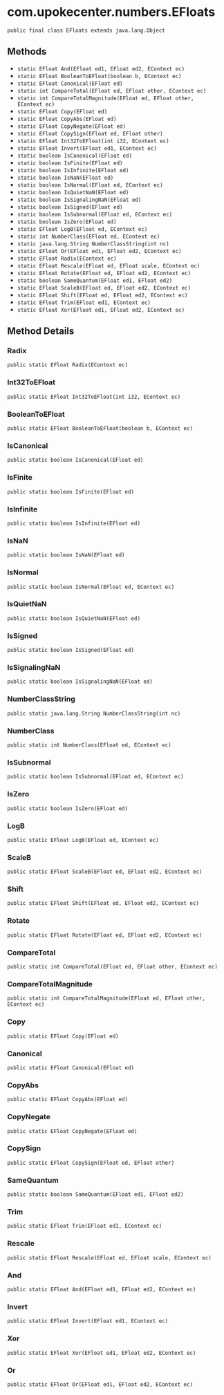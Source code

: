 # com.upokecenter.numbers.EFloats

    public final class EFloats extends java.lang.Object

## Methods

* `static EFloat And​(EFloat ed1,
   EFloat ed2,
   EContext ec)`<br>
* `static EFloat BooleanToEFloat​(boolean b,
               EContext ec)`<br>
* `static EFloat Canonical​(EFloat ed)`<br>
* `static int CompareTotal​(EFloat ed,
            EFloat other,
            EContext ec)`<br>
* `static int CompareTotalMagnitude​(EFloat ed,
                     EFloat other,
                     EContext ec)`<br>
* `static EFloat Copy​(EFloat ed)`<br>
* `static EFloat CopyAbs​(EFloat ed)`<br>
* `static EFloat CopyNegate​(EFloat ed)`<br>
* `static EFloat CopySign​(EFloat ed,
        EFloat other)`<br>
* `static EFloat Int32ToEFloat​(int i32,
             EContext ec)`<br>
* `static EFloat Invert​(EFloat ed1,
      EContext ec)`<br>
* `static boolean IsCanonical​(EFloat ed)`<br>
* `static boolean IsFinite​(EFloat ed)`<br>
* `static boolean IsInfinite​(EFloat ed)`<br>
* `static boolean IsNaN​(EFloat ed)`<br>
* `static boolean IsNormal​(EFloat ed,
        EContext ec)`<br>
* `static boolean IsQuietNaN​(EFloat ed)`<br>
* `static boolean IsSignalingNaN​(EFloat ed)`<br>
* `static boolean IsSigned​(EFloat ed)`<br>
* `static boolean IsSubnormal​(EFloat ed,
           EContext ec)`<br>
* `static boolean IsZero​(EFloat ed)`<br>
* `static EFloat LogB​(EFloat ed,
    EContext ec)`<br>
* `static int NumberClass​(EFloat ed,
           EContext ec)`<br>
* `static java.lang.String NumberClassString​(int nc)`<br>
* `static EFloat Or​(EFloat ed1,
  EFloat ed2,
  EContext ec)`<br>
* `static EFloat Radix​(EContext ec)`<br>
* `static EFloat Rescale​(EFloat ed,
       EFloat scale,
       EContext ec)`<br>
* `static EFloat Rotate​(EFloat ed,
      EFloat ed2,
      EContext ec)`<br>
* `static boolean SameQuantum​(EFloat ed1,
           EFloat ed2)`<br>
* `static EFloat ScaleB​(EFloat ed,
      EFloat ed2,
      EContext ec)`<br>
* `static EFloat Shift​(EFloat ed,
     EFloat ed2,
     EContext ec)`<br>
* `static EFloat Trim​(EFloat ed1,
    EContext ec)`<br>
* `static EFloat Xor​(EFloat ed1,
   EFloat ed2,
   EContext ec)`<br>

## Method Details

### Radix
    public static EFloat Radix​(EContext ec)
### Int32ToEFloat
    public static EFloat Int32ToEFloat​(int i32, EContext ec)
### BooleanToEFloat
    public static EFloat BooleanToEFloat​(boolean b, EContext ec)
### IsCanonical
    public static boolean IsCanonical​(EFloat ed)
### IsFinite
    public static boolean IsFinite​(EFloat ed)
### IsInfinite
    public static boolean IsInfinite​(EFloat ed)
### IsNaN
    public static boolean IsNaN​(EFloat ed)
### IsNormal
    public static boolean IsNormal​(EFloat ed, EContext ec)
### IsQuietNaN
    public static boolean IsQuietNaN​(EFloat ed)
### IsSigned
    public static boolean IsSigned​(EFloat ed)
### IsSignalingNaN
    public static boolean IsSignalingNaN​(EFloat ed)
### NumberClassString
    public static java.lang.String NumberClassString​(int nc)
### NumberClass
    public static int NumberClass​(EFloat ed, EContext ec)
### IsSubnormal
    public static boolean IsSubnormal​(EFloat ed, EContext ec)
### IsZero
    public static boolean IsZero​(EFloat ed)
### LogB
    public static EFloat LogB​(EFloat ed, EContext ec)
### ScaleB
    public static EFloat ScaleB​(EFloat ed, EFloat ed2, EContext ec)
### Shift
    public static EFloat Shift​(EFloat ed, EFloat ed2, EContext ec)
### Rotate
    public static EFloat Rotate​(EFloat ed, EFloat ed2, EContext ec)
### CompareTotal
    public static int CompareTotal​(EFloat ed, EFloat other, EContext ec)
### CompareTotalMagnitude
    public static int CompareTotalMagnitude​(EFloat ed, EFloat other, EContext ec)
### Copy
    public static EFloat Copy​(EFloat ed)
### Canonical
    public static EFloat Canonical​(EFloat ed)
### CopyAbs
    public static EFloat CopyAbs​(EFloat ed)
### CopyNegate
    public static EFloat CopyNegate​(EFloat ed)
### CopySign
    public static EFloat CopySign​(EFloat ed, EFloat other)
### SameQuantum
    public static boolean SameQuantum​(EFloat ed1, EFloat ed2)
### Trim
    public static EFloat Trim​(EFloat ed1, EContext ec)
### Rescale
    public static EFloat Rescale​(EFloat ed, EFloat scale, EContext ec)
### And
    public static EFloat And​(EFloat ed1, EFloat ed2, EContext ec)
### Invert
    public static EFloat Invert​(EFloat ed1, EContext ec)
### Xor
    public static EFloat Xor​(EFloat ed1, EFloat ed2, EContext ec)
### Or
    public static EFloat Or​(EFloat ed1, EFloat ed2, EContext ec)
